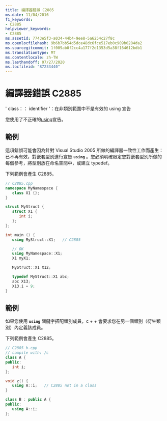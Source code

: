 ```yaml
---
title: 編譯器錯誤 C2885
ms.date: 11/04/2016
f1_keywords:
- C2885
helpviewer_keywords:
- C2885
ms.assetid: 7743e5f3-a034-44b4-9ee8-5a6254c27f8c
ms.openlocfilehash: 9b6b7bb54d5dce48dc6fce517eb0c909b0284da2
ms.sourcegitcommit: 1f009ab0f2cc4a177f2d1353d5a38f164612bdb1
ms.translationtype: MT
ms.contentlocale: zh-TW
ms.lasthandoff: 07/27/2020
ms.locfileid: "87233440"
---
```

# <a name="compiler-error-c2885"></a>編譯器錯誤 C2885

' class：： identifier '：在非類別範圍中不是有效的 using 宣告

您使用了不正確的[using](../../cpp/using-declaration.md)宣告。

## <a name="example"></a>範例

這項錯誤可能會因為針對 Visual Studio 2005 所做的編譯器一致性工作而產生：已不再有效，對嵌套型別進行宣告 **`using`** 。您必須明確限定您對嵌套型別所做的每個參考，將型別放在命名空間中，或建立 typedef。

下列範例會產生 C2885。

```cpp
// C2885.cpp
namespace MyNamespace {
   class X1 {};
}

struct MyStruct {
   struct X1 {
      int i;
   };
};

int main () {
   using MyStruct::X1;   // C2885

   // OK
   using MyNamespace::X1;
   X1 myX1;

   MyStruct::X1 X12;

   typedef MyStruct::X1 abc;
   abc X13;
   X13.i = 9;
}
```

## <a name="example"></a>範例

如果您使用 **`using`** 關鍵字搭配類別成員，c + + 會要求您在另一個類別（衍生類別）內定義該成員。

下列範例會產生 C2885。

```cpp
// C2885_b.cpp
// compile with: /c
class A {
public:
   int i;
};

void z() {
   using A::i;   // C2885 not in a class
}

class B : public A {
public:
   using A::i;
};
```
